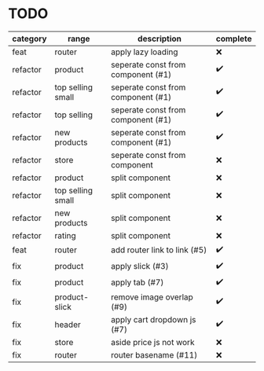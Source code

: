 # TODO

| category | range             | description                        | complete           |
| -------- | ----------------- | ---------------------------------- | ------------------ |
| feat     | router            | apply lazy loading                 | :x:                |
| refactor | product           | seperate const from component (#1) | :heavy_check_mark: |
| refactor | top selling small | seperate const from component (#1) | :heavy_check_mark: |
| refactor | top selling       | seperate const from component (#1) | :heavy_check_mark: |
| refactor | new products      | seperate const from component (#1) | :heavy_check_mark: |
| refactor | store             | seperate const from component      | :x:                |
| refactor | product           | split component                    | :x:                |
| refactor | top selling small | split component                    | :x:                |
| refactor | new products      | split component                    | :x:                |
| refactor | rating            | split component                    | :x:                |
| feat     | router            | add router link to link (#5)       | :heavy_check_mark: |
| fix      | product           | apply slick (#3)                   | :heavy_check_mark: |
| fix      | product           | apply tab (#7)                     | :heavy_check_mark: |
| fix      | product-slick     | remove image overlap (#9)          | :heavy_check_mark: |
| fix      | header            | apply cart dropdown js (#7)        | :heavy_check_mark: |
| fix      | store             | aside price js not work            | :x:                |
| fix      | router            | router basename (#11)              | :x:                |

